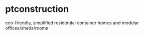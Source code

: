 # ptconstruction
eco-friendly, simplified residential container homes and modular offices/sheds/rooms
